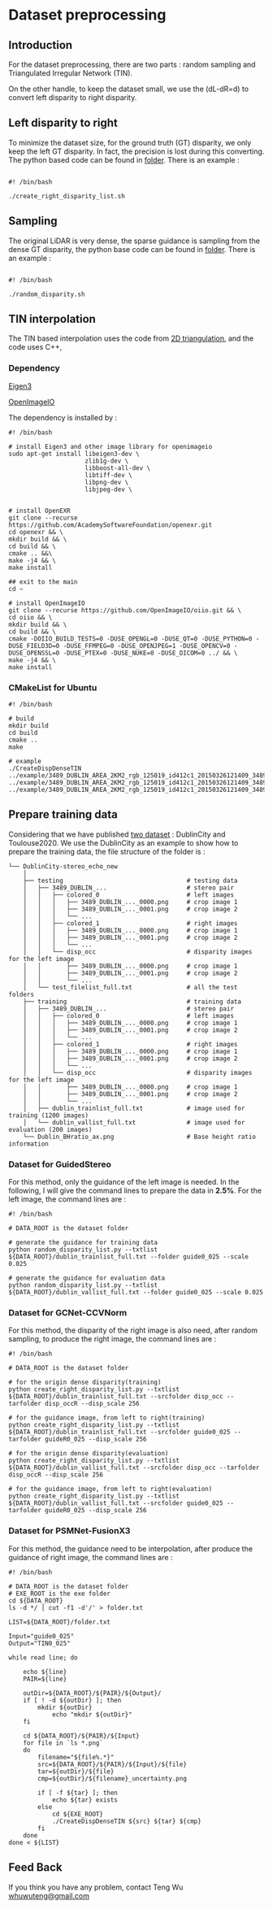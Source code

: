 # Dataset preprocessing

## Introduction

For the dataset preprocessing, there are two parts : random sampling and Triangulated Irregular Network (TIN).

On the other handle, to keep the dataset small, we use the (dL-dR=d) to convert left disparity to right disparity.

## Left disparity to right

To minimize the dataset size,  for the ground truth (GT) disparity, we only keep the left GT disparity. In fact, the precision is lost during this converting. The python based code can be found in [folder](Left_right_disparity). There is an example :

```

#! /bin/bash

./create_right_disparity_list.sh

```

## Sampling

The original LiDAR is very dense, the sparse guidance is sampling from the dense GT disparity, the python base code can be found in [folder](Random_sampling). There is an example :

```

#! /bin/bash

./random_disparity.sh

```

## TIN interpolation

The TIN based interpolation uses the code from [2D triangulation](https://www.cs.cmu.edu/~quake/triangle.html), and the code uses C++, 

### Dependency

[Eigen3](https://eigen.tuxfamily.org/index.php?title=Main_Page)

[OpenImageIO](https://sites.google.com/site/openimageio/home) 

The dependency is installed by :

``` shell
#! /bin/bash

# install Eigen3 and other image library for openimageio
sudo apt-get install libeigen3-dev \
                     zlib1g-dev \
                     libboost-all-dev \
                     libtiff-dev \
                     libpng-dev \
                     libjpeg-dev \


# install OpenEXR
git clone --recurse https://github.com/AcademySoftwareFoundation/openexr.git
cd openexr && \
mkdir build && \
cd build && \
cmake .. &&\
make -j4 && \
make install

## exit to the main
cd ~

# install OpenImageIO
git clone --recurse https://github.com/OpenImageIO/oiio.git && \
cd oiio && \
mkdir build && \
cd build && \
cmake -DOIIO_BUILD_TESTS=0 -DUSE_OPENGL=0 -DUSE_QT=0 -DUSE_PYTHON=0 -DUSE_FIELD3D=0 -DUSE_FFMPEG=0 -DUSE_OPENJPEG=1 -DUSE_OPENCV=0 -DUSE_OPENSSL=0 -DUSE_PTEX=0 -DUSE_NUKE=0 -DUSE_DICOM=0 ../ && \
make -j4 && \
make install
```


### CMakeList for Ubuntu

``` shell
#! /bin/bash

# build
mkdir build
cd build
cmake ..
make

# example
./CreateDispDenseTIN ../example/3489_DUBLIN_AREA_2KM2_rgb_125019_id412c1_20150326121409_3489_DUBLIN_AREA_2KM2_rgb_128080_id728c1_20150326151319_0004_left_01.png  ../example/3489_DUBLIN_AREA_2KM2_rgb_125019_id412c1_20150326121409_3489_DUBLIN_AREA_2KM2_rgb_128080_id728c1_20150326151319_0004_left_01_tin.png ../example/3489_DUBLIN_AREA_2KM2_rgb_125019_id412c1_20150326121409_3489_DUBLIN_AREA_2KM2_rgb_128080_id728c1_20150326151319_0004_left_01_conf.png
```

## Prepare training data

Considering that we have published [two dataset](https://zenodo.org/record/8200023) :  DublinCity and Toulouse2020. We use the DublinCity as an example to show how to prepare the training data, the file structure of the folder is :

````
└── DublinCity-stereo_echo_new
    │
    ├── testing                                  # testing data
    │   ├── 3489_DUBLIN_...                      # stereo pair
    │   │   ├── colored_0                        # left images
    │   │   │   ├── 3489_DUBLIN_..._0000.png     # crop image 1
    │   │   │   ├── 3489_DUBLIN_..._0001.png     # crop image 2
    │   │   │   └── ...
    │   │   ├── colored_1                        # right images
    │   │   │   ├── 3489_DUBLIN_..._0000.png     # crop image 1
    │   │   │   ├── 3489_DUBLIN_..._0001.png     # crop image 2
    │   │   │   └── ...
    │   │   └── disp_occ                         # disparity images for the left image
    │   │       ├── 3489_DUBLIN_..._0000.png     # crop image 1
    │   │       ├── 3489_DUBLIN_..._0001.png     # crop image 2
    │   │       └── ...
    │   └── test_filelist_full.txt               # all the test folders
    ├── training                                 # training data
    │   ├── 3489_DUBLIN_...                      # stereo pair
    │   │   ├── colored_0                        # left images
    │   │   │   ├── 3489_DUBLIN_..._0000.png     # crop image 1
    │   │   │   ├── 3489_DUBLIN_..._0001.png     # crop image 2
    │   │   │   └── ...
    │   │   ├── colored_1                        # right images
    │   │   │   ├── 3489_DUBLIN_..._0000.png     # crop image 1
    │   │   │   ├── 3489_DUBLIN_..._0001.png     # crop image 2
    │   │   │   └── ...
    │   │   └── disp_occ                         # disparity images for the left image
    │   │       ├── 3489_DUBLIN_..._0000.png     # crop image 1 
    │   │       ├── 3489_DUBLIN_..._0001.png     # crop image 2
    │   │       └── ...
    │   ├── dublin_trainlist_full.txt            # image used for training (1200 images)
    │   └── dublin_vallist_full.txt              # image used for evaluation (200 images)
    └── Dublin_BHratio_ax.png                    # Base height ratio information
````

### Dataset for GuidedStereo

For this method, only the guidance of the left image is needed. In the following, I will give the command lines to prepare the data in **2.5%**. For the left image, the command lines are :

```
#! /bin/bash

# DATA_ROOT is the dataset folder

# generate the guidance for training data
python random_disparity_list.py --txtlist ${DATA_ROOT}/dublin_trainlist_full.txt --folder guide0_025 --scale 0.025

# generate the guidance for evaluation data
python random_disparity_list.py --txtlist ${DATA_ROOT}/dublin_vallist_full.txt --folder guide0_025 --scale 0.025
```

### Dataset for  GCNet-CCVNorm

For this method, the disparity of the right image is also need, after random sampling, to produce the right image, the  command lines are : 

```
#! /bin/bash

# DATA_ROOT is the dataset folder

# for the origin dense disparity(training)
python create_right_disparity_list.py --txtlist ${DATA_ROOT}/dublin_trainlist_full.txt --srcfolder disp_occ --tarfolder disp_occR --disp_scale 256

# for the guidance image, from left to right(training)
python create_right_disparity_list.py --txtlist ${DATA_ROOT}/dublin_trainlist_full.txt --srcfolder guide0_025 --tarfolder guideR0_025 --disp_scale 256

# for the origin dense disparity(evaluation)
python create_right_disparity_list.py --txtlist ${DATA_ROOT}/dublin_vallist_full.txt --srcfolder disp_occ --tarfolder disp_occR --disp_scale 256

# for the guidance image, from left to right(evaluation)
python create_right_disparity_list.py --txtlist ${DATA_ROOT}/dublin_vallist_full.txt --srcfolder guide0_025 --tarfolder guideR0_025 --disp_scale 256
```

### Dataset for PSMNet-FusionX3

For this method, the guidance need to be interpolation, after produce the guidance of right image, the  command lines are : 

```
#! /bin/bash

# DATA_ROOT is the dataset folder
# EXE_ROOT is the exe folder
cd ${DATA_ROOT}
ls -d */ | cut -f1 -d'/' > folder.txt

LIST=${DATA_ROOT}/folder.txt

Input="guide0_025"
Output="TIN0_025"

while read line; do

    echo ${line}
	PAIR=${line}

    outDir=${DATA_ROOT}/${PAIR}/${Output}/
    if [ ! -d ${outDir} ]; then
        mkdir ${outDir}
            echo "mkdir ${outDir}"
    fi

    cd ${DATA_ROOT}/${PAIR}/${Input}
    for file in `ls *.png`
    do
        filename="${file%.*}"
        src=${DATA_ROOT}/${PAIR}/${Input}/${file}
        tar=${outDir}/${file}
        cmp=${outDir}/${filename}_uncertainty.png

        if [ -f ${tar} ]; then
            echo ${tar} exists
        else
            cd ${EXE_ROOT}
            ./CreateDispDenseTIN ${src} ${tar} ${cmp}
        fi
    done
done < ${LIST}
```

## Feed Back

If you think you have any problem, contact Teng Wu <whuwuteng@gmail.com>
